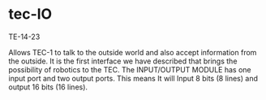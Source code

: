 # tec-IO

TE-14-23

Allows TEC-1 to talk to the outside world and also accept information from the outside. It is the first interface we have described that brings the possibility of robotics to the TEC. The INPUT/OUTPUT MODULE has one input port and two output ports. This means It will Input 8 bits (8 lines) and output 16 bits (16 lines). 
